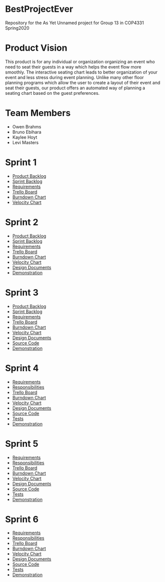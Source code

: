 # BestProjectEver
Repository for the As Yet Unnamed project for Group 13 in COP4331 Spring2020

# Product Vision

This product is for any individual or organization organizing an event who need to seat their guests in a way which helps the event flow more smoothly.  The interactive seating chart  leads to better organization of your event and less stress during event planning. Unlike many other floor planning programs which allow the user to create a layout of their event and seat their guests, our product offers an automated way of planning a seating chart based on the guest preferences.

# Team Members
- Owen Brahms
- Bruno Ebihara
- Kaylee Hoyt
- Levi Masters

# Sprint 1

- [Product Backlog](https://docs.google.com/spreadsheets/d/1phNVsPp6_2vt1iv2tq8hrPWR2HE3d7rJuQ6jDu9qWuk/edit#gid=1828902938)
- [Sprint Backlog](https://docs.google.com/spreadsheets/d/1phNVsPp6_2vt1iv2tq8hrPWR2HE3d7rJuQ6jDu9qWuk/edit#gid=489931787)
- [Requirements](https://docs.google.com/spreadsheets/d/1phNVsPp6_2vt1iv2tq8hrPWR2HE3d7rJuQ6jDu9qWuk/edit#gid=1916049692)
- [Trello Board](https://trello.com/b/x52Kgu7Z/cop4331-project)
- [Burndown Chart](https://docs.google.com/spreadsheets/d/1f9ri6zhRRU25XJbCKjoXpXi993gFTpcdPLP6dUt5IJA/edit?usp=sharing)
- [Velocity Chart](https://docs.google.com/spreadsheets/d/1phNVsPp6_2vt1iv2tq8hrPWR2HE3d7rJuQ6jDu9qWuk/edit?usp=sharing)

# Sprint 2


- [Product Backlog](https://docs.google.com/spreadsheets/d/1phNVsPp6_2vt1iv2tq8hrPWR2HE3d7rJuQ6jDu9qWuk/edit#gid=1828902938)
- [Sprint Backlog](https://docs.google.com/spreadsheets/d/1phNVsPp6_2vt1iv2tq8hrPWR2HE3d7rJuQ6jDu9qWuk/edit#gid=1651821143)
- [Requirements](https://docs.google.com/spreadsheets/d/1phNVsPp6_2vt1iv2tq8hrPWR2HE3d7rJuQ6jDu9qWuk/edit#gid=1916049692)
- [Trello Board](https://trello.com/b/x52Kgu7Z/cop4331-project)
- [Burndown Chart](https://docs.google.com/spreadsheets/d/1f9ri6zhRRU25XJbCKjoXpXi993gFTpcdPLP6dUt5IJA/edit?usp=sharing)
- [Velocity Chart](https://docs.google.com/spreadsheets/d/1phNVsPp6_2vt1iv2tq8hrPWR2HE3d7rJuQ6jDu9qWuk/edit?usp=sharing)
- [Design Documents](https://github.com/COP4331-Group13/BestProjectEver/blob/master/designdocs/README.md)
- [Demonstration](https://youtu.be/rJn8y70mCJw)

# Sprint 3


- [Product Backlog](https://docs.google.com/spreadsheets/d/1phNVsPp6_2vt1iv2tq8hrPWR2HE3d7rJuQ6jDu9qWuk/edit#gid=1828902938)
- [Sprint Backlog](https://docs.google.com/spreadsheets/d/1phNVsPp6_2vt1iv2tq8hrPWR2HE3d7rJuQ6jDu9qWuk/edit#gid=1423238838)
- [Requirements](https://docs.google.com/spreadsheets/d/1phNVsPp6_2vt1iv2tq8hrPWR2HE3d7rJuQ6jDu9qWuk/edit#gid=1916049692)
- [Trello Board](https://trello.com/b/x52Kgu7Z/cop4331-project)
- [Burndown Chart](https://docs.google.com/spreadsheets/d/1f9ri6zhRRU25XJbCKjoXpXi993gFTpcdPLP6dUt5IJA/edit#gid=197578060)
- [Velocity Chart](https://docs.google.com/spreadsheets/d/1phNVsPp6_2vt1iv2tq8hrPWR2HE3d7rJuQ6jDu9qWuk/edit?usp=sharing)
- [Design Documents](https://github.com/COP4331-Group13/BestProjectEver/blob/master/designdocs/README.md)
- [Source Code](https://github.com/COP4331-Group13/BestProjectEver/tree/master/seating-chart)
- [Demonstration](https://youtu.be/rJn8y70mCJw)

# Sprint 4


- [Requirements](https://docs.google.com/spreadsheets/d/1phNVsPp6_2vt1iv2tq8hrPWR2HE3d7rJuQ6jDu9qWuk/edit#gid=1916049692)
- [Responsibilities](https://docs.google.com/spreadsheets/d/1phNVsPp6_2vt1iv2tq8hrPWR2HE3d7rJuQ6jDu9qWuk/edit#gid=331540421)
- [Trello Board](https://trello.com/b/x52Kgu7Z/cop4331-project)
- [Burndown Chart](https://docs.google.com/spreadsheets/d/1f9ri6zhRRU25XJbCKjoXpXi993gFTpcdPLP6dUt5IJA/edit#gid=1130643834)
- [Velocity Chart](https://docs.google.com/spreadsheets/d/1phNVsPp6_2vt1iv2tq8hrPWR2HE3d7rJuQ6jDu9qWuk/edit?usp=sharing)
- [Design Documents](https://github.com/COP4331-Group13/BestProjectEver/blob/master/designdocs/README.md)
- [Source Code](https://github.com/COP4331-Group13/BestProjectEver/tree/master/seating-chart)
- [Tests](https://github.com/COP4331-Group13/BestProjectEver/tree/master/seating-chart/src/_tests_)
- [Demonstration](https://www.youtube.com/watch?v=3pz8QU4Ktcc)

# Sprint 5


- [Requirements](https://docs.google.com/spreadsheets/d/1phNVsPp6_2vt1iv2tq8hrPWR2HE3d7rJuQ6jDu9qWuk/edit#gid=1916049692)
- [Responsibilities](https://docs.google.com/spreadsheets/d/1phNVsPp6_2vt1iv2tq8hrPWR2HE3d7rJuQ6jDu9qWuk/edit#gid=1765967141)
- [Trello Board](https://trello.com/b/x52Kgu7Z/cop4331-project)
- [Burndown Chart](https://docs.google.com/spreadsheets/d/1f9ri6zhRRU25XJbCKjoXpXi993gFTpcdPLP6dUt5IJA/edit#gid=1350784530)
- [Velocity Chart](https://docs.google.com/spreadsheets/d/1phNVsPp6_2vt1iv2tq8hrPWR2HE3d7rJuQ6jDu9qWuk/edit?usp=sharing)
- [Design Documents](https://github.com/COP4331-Group13/BestProjectEver/blob/master/designdocs/README.md)
- [Source Code](https://github.com/COP4331-Group13/BestProjectEver/tree/master/seating-chart)
- [Tests](https://github.com/COP4331-Group13/BestProjectEver/tree/master/seating-chart/src/_tests_)
- [Demonstration](https://youtu.be/ASXBhnBHC-Y)

# Sprint 6


- [Requirements](https://docs.google.com/spreadsheets/d/1phNVsPp6_2vt1iv2tq8hrPWR2HE3d7rJuQ6jDu9qWuk/edit#gid=1916049692)
- [Responsibilities](https://docs.google.com/spreadsheets/d/1phNVsPp6_2vt1iv2tq8hrPWR2HE3d7rJuQ6jDu9qWuk/edit#gid=715524647)
- [Trello Board](https://trello.com/b/x52Kgu7Z/cop4331-project)
- [Burndown Chart](https://docs.google.com/spreadsheets/d/1f9ri6zhRRU25XJbCKjoXpXi993gFTpcdPLP6dUt5IJA/edit#gid=1070242478)
- [Velocity Chart](https://docs.google.com/spreadsheets/d/1phNVsPp6_2vt1iv2tq8hrPWR2HE3d7rJuQ6jDu9qWuk/edit?usp=sharing)
- [Design Documents](https://github.com/COP4331-Group13/BestProjectEver/blob/master/designdocs/README.md)
- [Source Code](https://github.com/COP4331-Group13/BestProjectEver/tree/master/seating-chart)
- [Tests](https://github.com/COP4331-Group13/BestProjectEver/tree/master/seating-chart/src/_tests_)
- [Demonstration](https://www.youtube.com/watch?v=DXZc5v29L9w)
